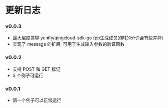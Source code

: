 # 更新日志

### v0.0.3

- 最大层度兼容 yunify/qingcloud-sdk-go (pb生成成员的时的分词会有些差异)
- 实现了 message 的扩展, 可用于生成输入参数的验证函数

### v0.0.2

- 支持 POST 和 GET 标记
- 3 个例子可运行

### v0.0.1

- 第一个例子可以正常运行
